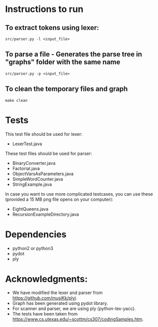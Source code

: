 # Instructions to run

## To extract tokens using lexer:
```
src/parser.py -l <input_file>
```

## To parse a file - Generates the parse tree in "graphs" folder with the same name
```
src/parser.py -p <input_file>
```

## To clean the temporary files and graph
```
make clean
```

# Tests
This test file should be used for lexer:
* LexerTest.java

These test files should be used for parser:
* BinaryConverter.java
* Factorial.java
* ObjectVarsAsParameters.java
* SimpleWordCounter.java
* StringExample.java

In case you want to use more complicated testcases, you can use these (provided a 15 MB png file opens on your computer):
* EightQueens.java
* RecursionExampleDirectory.java

# Dependencies
* python2 or python3
* pydot
* ply

# Acknowledgments:
* We have modified the lexer and parser from https://github.com/musiKk/plyj.
* Graph has been generated using pydot library.
* For scanner and parser, we are using ply (python-lex-yacc).
* The tests have been taken from https://www.cs.utexas.edu/~scottm/cs307/codingSamples.htm.
